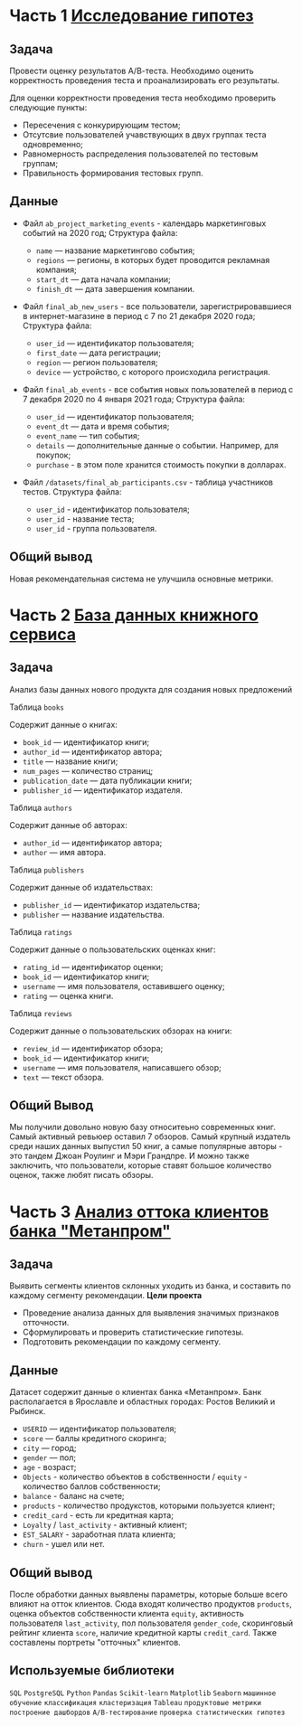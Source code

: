 # Часть 1 [Исследование гипотез](https://github.com/OlegDarenskikh/Portfolio/blob/main/%D0%92%D1%8B%D0%BF%D1%83%D1%81%D0%BA%D0%BD%D0%BE%D0%B9%20%D0%BF%D1%80%D0%BE%D0%B5%D0%BA%D1%82/9%20Final%20A_B.ipynb)

## Задача 

Провести оценку результатов А/В-теста. Необходимо оценить корректность проведения теста и проанализировать его результаты.

Для оценки корректности проведения теста необходимо проверить следующие пункты:

* Пересечения с конкурирующим тестом;
* Отсутсвие пользователей учавствующих в двух группах теста одновременно;
* Равномерность распределения пользователей по тестовым группам;
* Правильность формирования тестовых групп.

## Данные

- Файл `ab_project_marketing_events` - календарь маркетинговых событий на 2020 год;
    Структура файла:
    * `name` — название маркетингово события;
    * `regions` — регионы, в которых будет проводится рекламная компания;
    * `start_dt` — дата начала компании;
    * `finish_dt` — дата завершения компании.
   
- Файл `final_ab_new_users` - все пользователи, зарегистрировавшиеся в интернет-магазине в период с 7 по 21 декабря 2020 года;
    Структура файла:
    * `user_id` — идентификатор пользователя;
    * `first_date` — дата регистрации;
    * `region` — регион пользователя;
    * `device` — устройство, с которого происходила регистрация.
    
- Файл `final_ab_events` - все события новых пользователей в период с 7 декабря 2020 по 4 января 2021 года;
    Структура файла:
    * `user_id` — идентификатор пользователя;
    * `event_dt` — дата и время события;
    * `event_name` — тип события;
    * `details` — дополнительные данные о событии. Например, для покупок;
    * `purchase` - в этом поле хранится стоимость покупки в долларах.
        
 - Файл `/datasets/final_ab_participants.csv` - таблица участников тестов.
    Структура файла:
    * `user_id` - идентификатор пользователя;
    * `user_id` - название теста;
    * `user_id` - группа пользователя.

## Общий вывод

Новая рекомендательная система не улучшила основные метрики.

# Часть 2 [База данных книжного сервиса]()

## Задача

Анализ базы данных нового продукта для создания новых предложений

Таблица `books`

Содержит данные о книгах:
* `book_id` — идентификатор книги;
* `author_id` — идентификатор автора;
* `title` — название книги;
* `num_pages` — количество страниц;
* `publication_date` — дата публикации книги;
* `publisher_id` — идентификатор издателя.

Таблица `authors`

Содержит данные об авторах:
* `author_id` — идентификатор автора;
* `author` — имя автора.

Таблица `publishers`

Содержит данные об издательствах:
* `publisher_id` — идентификатор издательства;
* `publisher` — название издательства.

Таблица `ratings`

Содержит данные о пользовательских оценках книг:
* `rating_id` — идентификатор оценки;
* `book_id` — идентификатор книги;
* `username` — имя пользователя, оставившего оценку;
* `rating` — оценка книги.

Таблица `reviews`

Содержит данные о пользовательских обзорах на книги:
* `review_id` — идентификатор обзора;
* `book_id` — идентификатор книги;
* `username` — имя пользователя, написавшего обзор;
* `text` — текст обзора.

## Общий Вывод

Мы получили довольно новую базу относитеьно современных книг. Самый активный ревьюер оставил 7 обзоров. 
Самый крупный издатель среди наших данных выпустил 50 книг, а самые популярные авторы - это тандем Джоан Роулинг и Мэри Грандпре. 
И можно также заключить, что пользователи, которые ставят большое количество оценок, также любят писать обзоры.

# Часть 3 [Анализ оттока клиентов банка "Метанпром"]()

## Задача

Выявить сегменты клиентов склонных уходить из банка, и составить по каждому сегменту рекомендации.
__Цели проекта__
* Проведение анализа данных для выявления значимых признаков отточности.
* Сформулировать и проверить статистические гипотезы.
* Подготовить рекомендации по каждому сегменту.

## Данные

Датасет содержит данные о клиентах банка «Метанпром». Банк располагается в Ярославле и областных городах: Ростов Великий и Рыбинск.
 * `USERID` — идентификатор пользователя;
 * `score` — баллы кредитного скоринга;
 * `city` — город;
 * `gender` — пол;
 * `age` - возраст;
 * `Objects` - количество объектов в собственности / `equity` - количество баллов собственности;
 * `balance` - баланс на счете;
 * `products` - количество продукстов, которыми пользуется клиент;
 * `credit_card` - есть ли кредитная карта;
 * `Loyalty` / `last_activity` - активный клиент;
 * `EST_SALARY` - заработная плата клиента;
 * `churn` - ушел или нет.

## Общий вывод

После обработки данных выявлены параметры, которые больше всего влияют на отток клиентов. Сюда входят количество продуктов `products`, оценка объектов собственности клиента `equity`, активность пользователя `last_activity`, пол пользователя `gender_code`, скоринговый рейтинг клиента `score`, наличие кредитной карты `credit_card`.
Также составлены портреты "отточных" клиентов.

## Используемые библиотеки

`SQL` `PostgreSQL` `Python` `Pandas` `Scikit-learn` `Matplotlib` `Seaborn` `машинное обучение` `классификация` `кластеризация` `Tableau` `продуктовые метрики` `построение дашбордов` `A/B-тестирование` `проверка статистических гипотез`
